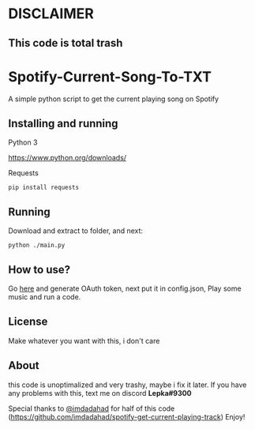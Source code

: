 # DISCLAIMER
## This code is total trash



# Spotify-Current-Song-To-TXT 

A simple python script to get the current playing song on Spotify

## Installing and running

Python 3

https://www.python.org/downloads/

Requests
```
pip install requests
```


## Running

Download and extract to folder, and next:
```
python ./main.py
```

## How to use?
Go [here](https://developer.spotify.com/console/get-users-currently-playing-track/) and generate OAuth token, next put it in config.json, Play some music and run a code.


## License
Make whatever you want with this, i don't care

## About
this code is unoptimalized and very trashy, maybe i fix it later. If you have any problems with this, text me on discord **Lepka#9300** 

Special thanks to [@imdadahad](https://github.com/imdadahad/) for half of this code (https://github.com/imdadahad/spotify-get-current-playing-track)
Enjoy!
